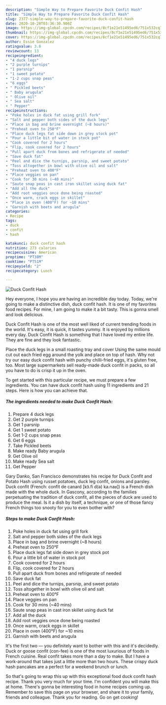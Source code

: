 ```yaml
---
description: "Simple Way to Prepare Favorite Duck Confit Hash"
title: "Simple Way to Prepare Favorite Duck Confit Hash"
slug: 2377-simple-way-to-prepare-favorite-duck-confit-hash
date: 2020-10-28T03:36:30.900Z
image: https://img-global.cpcdn.com/recipes/8cf1e21e51495ed6/751x532cq70/duck-confit-hash-recipe-main-photo.jpg
thumbnail: https://img-global.cpcdn.com/recipes/8cf1e21e51495ed6/751x532cq70/duck-confit-hash-recipe-main-photo.jpg
cover: https://img-global.cpcdn.com/recipes/8cf1e21e51495ed6/751x532cq70/duck-confit-hash-recipe-main-photo.jpg
author: Essie Gonzalez
ratingvalue: 3.8
reviewcount: 13
recipeingredient:
- "4 duck legs"
- "2 purple turnips"
- "1 parsnip"
- "1 sweet potato"
- "1-2 cups snap peas"
- "6 eggs"
- " Pickled beets"
- " Baby arugula"
- " Olive oil"
- " Sea salt"
- " Pepper"
recipeinstructions:
- "Poke holes in duck fat using grill fork"
- "Salt and pepper both sides of the duck legs"
- "Place in bag and brine overnight (~8 hours)"
- "Preheat oven to 250°F"
- "Place duck legs fat side down in grey stock pot"
- "Pour a little bit of water in stock pot"
- "Cook covered for 2 hours"
- "Flip, cook covered for 2 hours"
- "Pull apart duck from bones and refrigerate of needed"
- "Save duck fat"
- "Peel and dice the turnips, parsnip, and sweet potato"
- "Toss altogether in bowl with olive oil and salt"
- "Preheat oven to 400°F"
- "Place veggies on pan"
- "Cook for 30 mins (~40 mins)"
- "Saute snap peas in cast iron skillet using duck fat"
- "Add all the duck"
- "Add root veggies once done being roasted"
- "Once warm, crack eggs in skillet"
- "Place in oven (400°F) for ~10 mins"
- "Garnish with beets and arugula"
categories:
- Recipe
tags:
- duck
- confit
- hash

katakunci: duck confit hash 
nutrition: 273 calories
recipecuisine: American
preptime: "PT38M"
cooktime: "PT51M"
recipeyield: "2"
recipecategory: Lunch

---
```



![Duck Confit Hash](https://img-global.cpcdn.com/recipes/8cf1e21e51495ed6/751x532cq70/duck-confit-hash-recipe-main-photo.jpg)

Hey everyone, I hope you are having an incredible day today. Today, we're going to make a distinctive dish, duck confit hash. It is one of my favorites food recipes. For mine, I am going to make it a bit tasty. This is gonna smell and look delicious.

Duck Confit Hash is one of the most well liked of current trending foods in the world. It's easy, it is quick, it tastes yummy. It is enjoyed by millions every day. Duck Confit Hash is something that I have loved my entire life. They are fine and they look fantastic.

Place the duck legs in a small roasting tray and cover Using the same mould cut out each fried egg around the yolk and place on top of hash. Why not try our easy duck confit hash with punchy chilli-fried eggs, it&#39;s gluten free, too. Most large supermarkets sell ready-made duck confit in packs, so all you have to do is crisp it up in the oven.


To get started with this particular recipe, we must prepare a few ingredients. You can have duck confit hash using 11 ingredients and 21 steps. Here is how you can achieve that.

<!--inarticleads1-->

##### The ingredients needed to make Duck Confit Hash:

1. Prepare 4 duck legs
1. Get 2 purple turnips
1. Get 1 parsnip
1. Get 1 sweet potato
1. Get 1-2 cups snap peas
1. Get 6 eggs
1. Take  Pickled beets
1. Make ready  Baby arugula
1. Get  Olive oil
1. Make ready  Sea salt
1. Get  Pepper


Gary Danko, San Francisco demonstrates his recipe for Duck Confit and Potato Hash using russet potatoes, duck leg confit, onions and parsley. Duck confit (French: confit de canard [kɔ̃.fi d(ə) ka.naʁ]) is a French dish made with the whole duck. In Gascony, according to the families perpetuating the tradition of duck confit, all the pieces of duck are used to produce the meal. Is it a dish by itself, a technique, or one of those fancy French things too snooty for you to even bother with? 

<!--inarticleads2-->

##### Steps to make Duck Confit Hash:

1. Poke holes in duck fat using grill fork
1. Salt and pepper both sides of the duck legs
1. Place in bag and brine overnight (~8 hours)
1. Preheat oven to 250°F
1. Place duck legs fat side down in grey stock pot
1. Pour a little bit of water in stock pot
1. Cook covered for 2 hours
1. Flip, cook covered for 2 hours
1. Pull apart duck from bones and refrigerate of needed
1. Save duck fat
1. Peel and dice the turnips, parsnip, and sweet potato
1. Toss altogether in bowl with olive oil and salt
1. Preheat oven to 400°F
1. Place veggies on pan
1. Cook for 30 mins (~40 mins)
1. Saute snap peas in cast iron skillet using duck fat
1. Add all the duck
1. Add root veggies once done being roasted
1. Once warm, crack eggs in skillet
1. Place in oven (400°F) for ~10 mins
1. Garnish with beets and arugula


It&#39;s the first two — you definitely want to bother with this and it&#39;s decidedly. Duck or goose confit (con-fee) is one of the most luxurious of foods in French cuisine. Real confit takes more than a day to make. But I have a work-around that takes just a little more than two hours. These crispy duck hash pancakes are a perfect for a weekend brunch or lunch. 

So that's going to wrap this up with this exceptional food duck confit hash recipe. Thank you very much for your time. I'm confident you will make this at home. There's gonna be interesting food in home recipes coming up. Remember to save this page on your browser, and share it to your family, friends and colleague. Thank you for reading. Go on get cooking!
